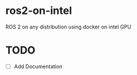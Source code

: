 # ros2-on-intel
 ROS 2 on any distribution using docker on intel GPU
# TODO
- [ ] Add Documentation
